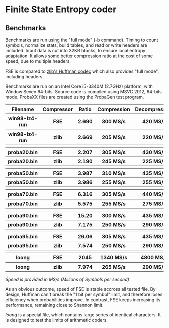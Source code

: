 Finite State Entropy coder
===========================

Benchmarks
-------------------------

Benchmarks are run using the "full mode" (-b command).
Timing to count symbols, normalize stats, build tables, and read or write headers are included.
Input data is cut into 32KB blocks, to ensure local entropy adaptation.
It allows some better compression ratio at the cost of some speed, due to multiple headers.

FSE is compared to [zlib's Huffman codec](http://zlib.net/)
which also provides "full mode", including headers.

Benchmarks are run on an Intel Core i5-3340M (2.7GHz) platform, with Window Seven 64-bits.
Source code is compiled using MSVC 2012, 64-bits mode.
ProbaXX files are created using the ProbaGen test program.

<table>
  <tr>
    <th>Filename</th><th>Compressor</th><th>Ratio</th><th>Compression</th><th>Decompression</th>
  </tr>
  <tr>
    <th>win98-lz4-run</th><th>FSE</th><th>2.690</th><th>300 MS/s</th><th>420 MS/s</th>
  </tr>
  <tr>
    <th>win98-lz4-run</th><th>zlib</th><th>2.669</th><th>205 MS/s</th><th>220 MS/s</th>
  </tr>
  <tr>
    <th></th><th></th><th></th><th></th><th></th>
  </tr>
  <tr>
    <th>proba20.bin</th><th>FSE</th><th>2.207</th><th>305 MS/s</th><th>430 MS/s</th>
  </tr>
  <tr>
    <th>proba20.bin</th><th>zlib</th><th>2.190</th><th>245 MS/s</th><th>225 MS/s</th>
  </tr>
  <tr>
    <th></th><th></th><th></th><th></th><th></th>
  </tr>
  <tr>
    <th>proba50.bin</th><th>FSE</th><th>3.987</th><th>310 MS/s</th><th>435 MS/s</th>
  </tr>
  <tr>
    <th>proba50.bin</th><th>zlib</th><th>3.986</th><th>255 MS/s</th><th>255 MS/s</th>
  </tr>
  <tr>
    <th></th><th></th><th></th><th></th><th></th>
  </tr>
  <tr>
    <th>proba70.bin</th><th>FSE</th><th>6.316</th><th>305 MS/s</th><th>440 MS/s</th>
  </tr>
  <tr>
    <th>proba70.bin</th><th>zlib</th><th>5.575</th><th>255 MS/s</th><th>275 MS/s</th>
  </tr>
  <tr>
    <th></th><th></th><th></th><th></th><th></th>
  </tr>
  <tr>
    <th>proba90.bin</th><th>FSE</th><th>15.20</th><th>300 MS/s</th><th>435 MS/s</th>
  </tr>
  <tr>
    <th>proba90.bin</th><th>zlib</th><th>7.175</th><th>250 MS/s</th><th>290 MS/s</th>
  </tr>
  <tr>
    <th></th><th></th><th></th><th></th><th></th>
  </tr>
  <tr>
    <th>proba95.bin</th><th>FSE</th><th>26.06</th><th>305 MS/s</th><th>435 MS/s</th>
  </tr>
  <tr>
    <th>proba95.bin</th><th>zlib</th><th>7.574</th><th>250 MS/s</th><th>290 MS/s</th>
  </tr>
  <tr>
    <th></th><th></th><th></th><th></th><th></th>
  </tr>
  <tr>
    <th>loong</th><th>FSE</th><th>2045</th><th>1340 MS/s</th><th>4800 MS/s</th>
  </tr>
  <tr>
    <th>loong</th><th>zlib</th><th>7.974</th><th>265 MS/s</th><th>290 MS/s</th>
  </tr>
</table>

*Speed is provided in MS/s (Millions of Symbols per second)*

As an obvious outcome, speed of FSE is stable accross all tested file.
By design, Huffman can't break the "1 bit per symbol" limit, and therefore loses efficiency when probabilities improve.
In contrast, FSE keeps increasing its performance, remaining close to Shannon limit.

*loong* is a special file, which contains large series of identical characters.
It is designed to test the limits of arithmetic coders.

